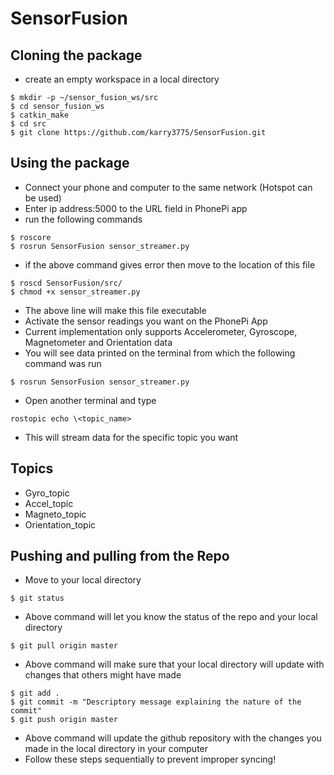 # SensorFusion

## Cloning the package
- create an empty workspace in a local directory
```
$ mkdir -p ~/sensor_fusion_ws/src 
$ cd sensor_fusion_ws
$ catkin_make
$ cd src
$ git clone https://github.com/karry3775/SensorFusion.git
```

## Using the package
- Connect your phone and computer to the same network (Hotspot can be used)
- Enter ip address:5000 to the URL field in PhonePi app
- run the following commands
```
$ roscore
$ rosrun SensorFusion sensor_streamer.py
```
- if the above command gives error then move to the location of this file
```
$ roscd SensorFusion/src/
$ chmod +x sensor_streamer.py
```
- The above line will make this file executable
- Activate the sensor readings you want on the PhonePi App
- Current implementation only supports Accelerometer, Gyroscope, Magnetometer and Orientation data
- You will see data printed on the terminal from which the following command was run
```
$ rosrun SensorFusion sensor_streamer.py
```
- Open another terminal and type
```
rostopic echo \<topic_name>
```
- This will stream data for the specific topic you want

## Topics
- Gyro_topic
- Accel_topic
- Magneto_topic
- Orientation_topic

## Pushing and pulling from the Repo
- Move to your local directory
```
$ git status
```
- Above command will let you know the status of the repo and your local directory
```
$ git pull origin master
```
- Above command will make sure that your local directory will update with changes that others might have made
```
$ git add .
$ git commit -m "Descriptory message explaining the nature of the commit"
$ git push origin master
```
- Above command will update the github repository with the changes you made in the local directory in your computer
- Follow these steps sequentially to prevent improper syncing!
